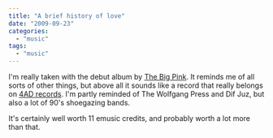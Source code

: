 ```yaml
---
title: "A brief history of love"
date: "2009-09-23"
categories: 
  - "music"
tags: 
  - "music"
---
```


I'm really taken with the debut album by [The Big Pink](http://en.wikipedia.org/wiki/A_Brief_History_of_Love). It reminds me of all sorts of other things, but above all it sounds like a record that really belongs on [4AD records](http://www.4ad.com/). I'm partly reminded of The Wolfgang Press and Dif Juz, but also a lot of 90's shoegazing bands.  
  
It's certainly well worth 11 emusic credits, and probably worth a lot more than that.
